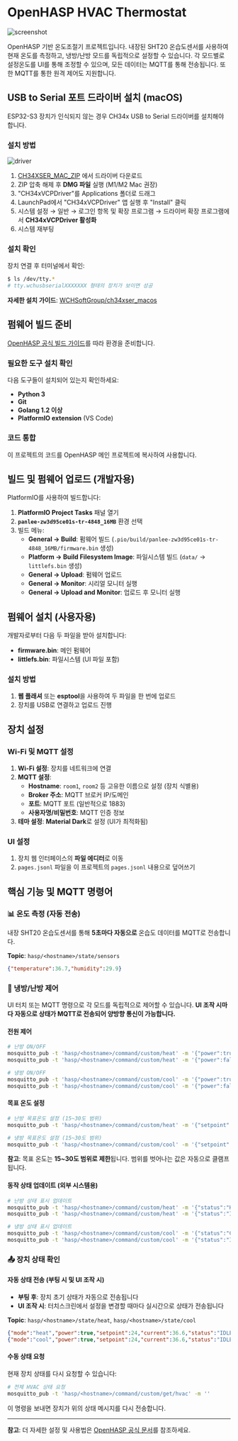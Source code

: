 # OpenHASP HVAC Thermostat

![screenshot](./images/screenshot.png)

OpenHASP 기반 온도조절기 프로젝트입니다. 내장된 SHT20 온습도센서를 사용하여 현재 온도를 측정하고, 냉방/난방 모드를 독립적으로 설정할 수 있습니다. 각 모드별로 설정온도를 UI를 통해 조정할 수 있으며, 모든 데이터는 MQTT를 통해 전송됩니다. 또한 MQTT를 통한 원격 제어도 지원합니다.

## USB to Serial 포트 드라이버 설치 (macOS)

ESP32-S3 장치가 인식되지 않는 경우 CH34x USB to Serial 드라이버를 설치해야 합니다.

### 설치 방법

![driver](./images/driver.png)

1. [CH34XSER_MAC_ZIP](http://www.wch.cn/downloads/CH34XSER_MAC_ZIP.html) 에서 드라이버 다운로드
2. ZIP 압축 해제 후 **DMG 파일** 실행 (M1/M2 Mac 권장)
3. "CH34xVCPDriver"를 Applications 폴더로 드래그
4. LaunchPad에서 "CH34xVCPDriver" 앱 실행 후 "Install" 클릭
5. 시스템 설정 → 일반 → 로그인 항목 및 확장 프로그램 → 드라이버 확장 프로그램에서 **CH34xVCPDriver 활성화**
6. 시스템 재부팅

### 설치 확인

장치 연결 후 터미널에서 확인:

```sh
$ ls /dev/tty.*
# tty.wchusbserialXXXXXXX 형태의 장치가 보이면 성공
```

**자세한 설치 가이드**: [WCHSoftGroup/ch34xser_macos](https://github.com/WCHSoftGroup/ch34xser_macos)

## 펌웨어 빌드 준비

[OpenHASP 공식 빌드 가이드](https://www.openhasp.com/0.7.0/firmware/compiling/local/)를 따라 환경을 준비합니다.

### 필요한 도구 설치 확인

다음 도구들이 설치되어 있는지 확인하세요:

- **Python 3**
- **Git**
- **Golang 1.2 이상**
- **PlatformIO extension** (VS Code)

### 코드 통합

이 프로젝트의 코드를 OpenHASP 메인 프로젝트에 복사하여 사용합니다.

## 빌드 및 펌웨어 업로드 (개발자용)

PlatformIO를 사용하여 빌드합니다:

1. **PlatformIO Project Tasks** 패널 열기
2. **`panlee-zw3d95ce01s-tr-4848_16MB`** 환경 선택
3. 빌드 메뉴:
   - **General → Build**: 펌웨어 빌드 (`.pio/build/panlee-zw3d95ce01s-tr-4848_16MB/firmware.bin` 생성)
   - **Platform → Build Filesystem Image**: 파일시스템 빌드 (`data/` → `littlefs.bin` 생성)
   - **General → Upload**: 펌웨어 업로드
   - **General → Monitor**: 시리얼 모니터 실행
   - **General → Upload and Monitor**: 업로드 후 모니터 실행

## 펌웨어 설치 (사용자용)

개발자로부터 다음 두 파일을 받아 설치합니다:

- **firmware.bin**: 메인 펌웨어
- **littlefs.bin**: 파일시스템 (UI 파일 포함)

### 설치 방법
1. **웹 플래셔** 또는 **esptool**을 사용하여 두 파일을 한 번에 업로드
2. 장치를 USB로 연결하고 업로드 진행

## 장치 설정

### Wi-Fi 및 MQTT 설정

1. **Wi-Fi 설정**: 장치를 네트워크에 연결
2. **MQTT 설정**:
   - **Hostname**: `room1`, `room2` 등 고유한 이름으로 설정 (장치 식별용)
   - **Broker 주소**: MQTT 브로커 IP/도메인
   - **포트**: MQTT 포트 (일반적으로 1883)
   - **사용자명/비밀번호**: MQTT 인증 정보
3. **테마 설정**: **Material Dark**로 설정 (UI가 최적화됨)

### UI 설정

1. 장치 웹 인터페이스의 **파일 에디터**로 이동
2. `pages.jsonl` 파일을 이 프로젝트의 `pages.jsonl` 내용으로 덮어쓰기

## 핵심 기능 및 MQTT 명령어

### 📊 온도 측정 (자동 전송)

내장 SHT20 온습도센서를 통해 **5초마다 자동으로** 온습도 데이터를 MQTT로 전송합니다.

**Topic**: `hasp/<hostname>/state/sensors`

```json
{"temperature":36.7,"humidity":29.9}
```

### 🔄 냉방/난방 제어

UI 터치 또는 MQTT 명령으로 각 모드를 독립적으로 제어할 수 있습니다. **UI 조작 시마다 자동으로 상태가 MQTT로 전송되어 양방향 통신이 가능합니다.**

#### 전원 제어

```bash
# 난방 ON/OFF
mosquitto_pub -t 'hasp/<hostname>/command/custom/heat' -m '{"power":true}'
mosquitto_pub -t 'hasp/<hostname>/command/custom/heat' -m '{"power":false}'

# 냉방 ON/OFF  
mosquitto_pub -t 'hasp/<hostname>/command/custom/cool' -m '{"power":true}'
mosquitto_pub -t 'hasp/<hostname>/command/custom/cool' -m '{"power":false}'
```

#### 목표 온도 설정

```bash
# 난방 목표온도 설정 (15~30도 범위)
mosquitto_pub -t 'hasp/<hostname>/command/custom/heat' -m '{"setpoint": 30}'

# 냉방 목표온도 설정 (15~30도 범위)
mosquitto_pub -t 'hasp/<hostname>/command/custom/cool' -m '{"setpoint": 24}'
```

**참고**: 목표 온도는 **15~30도 범위로 제한**됩니다. 범위를 벗어나는 값은 자동으로 클램프됩니다.

#### 동작 상태 업데이트 (외부 시스템용)

```bash
# 난방 상태 표시 업데이트
mosquitto_pub -t 'hasp/<hostname>/command/custom/heat' -m '{"status":"HEATING"}'
mosquitto_pub -t 'hasp/<hostname>/command/custom/heat' -m '{"status":"IDLE"}'

# 냉방 상태 표시 업데이트
mosquitto_pub -t 'hasp/<hostname>/command/custom/cool' -m '{"status":"COOLING"}'
mosquitto_pub -t 'hasp/<hostname>/command/custom/cool' -m '{"status":"IDLE"}'
```

### 📤 장치 상태 확인

#### 자동 상태 전송 (부팅 시 및 UI 조작 시)

- **부팅 후**: 장치 초기 상태가 자동으로 전송됩니다
- **UI 조작 시**: 터치스크린에서 설정을 변경할 때마다 실시간으로 상태가 전송됩니다

**Topic**: `hasp/<hostname>/state/heat`, `hasp/<hostname>/state/cool`

```json
{"mode":"heat","power":true,"setpoint":24,"current":36.6,"status":"IDLE"}
{"mode":"cool","power":true,"setpoint":24,"current":36.6,"status":"IDLE"}
```

#### 수동 상태 요청

현재 장치 상태를 다시 요청할 수 있습니다:

```bash
# 전체 HVAC 상태 요청
mosquitto_pub -t 'hasp/<hostname>/command/custom/get/hvac' -m ''
```

이 명령을 보내면 장치가 위의 상태 메시지를 다시 전송합니다.

---

**참고**: 더 자세한 설정 및 사용법은 [OpenHASP 공식 문서](https://www.openhasp.com/)를 참조하세요.
